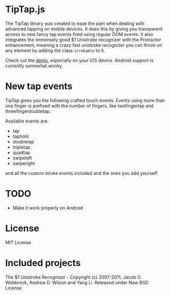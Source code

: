 # TipTap.js

The TipTap library was created to ease the pain when dealing with advanced tapping on mobile devices. It does this by giving you transparent access to new fancy tap events fired using regular DOM events. It also integrates the immensely good $1 Unistroke recognizer with the Protractor enhancement, meaning a crazy fast unistroke recognizer you can throw on any element by adding the class <code>strokable</code> to it.

Check out the [demo](http://dev.krawaller.se/tiptap/), especially on your iOS device. Android support is currently somewhat wonky.

# New tap events

TipTap gives you the following crafted touch events. Events using more than one finger is prefixed with the number of fingers, like twofingertap and threefingerdoubletap.

Available events are:

- tap
- taphold
- doubletap
- tripletap
- quadtap
- swipeleft
- swiperight

and all the custom stroke events included and the ones you add yourself.

# TODO

* Make it work properly on Android

# License
MIT License

# Included projects
The $1 Unistroke Recognizer - Copyright (c) 2007-2011, Jacob O. Wobbrock, Andrew D. Wilson and Yang Li. Released under New BSD License

